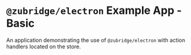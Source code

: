 # `@zubridge/electron` Example App - Basic

An application demonstrating the use of `@zubridge/electron` with action handlers located on the store.
